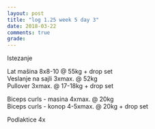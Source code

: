 ```yaml
---
layout: post
title: "log 1.25 week 5 day 3"
date: 2018-03-22
comments: true
grade:
---
```


Istezanje

Lat mašina 8x8-10 @ 55kg + drop set    
Veslanje na sajli 3xmax. @ 52kg   
Pullover 3xmax. @ 17-18kg + drop set        

Biceps curls - masina 4xmax. @ 20kg      
Biceps curls - konop 4-5xmax. @ 20kg + drop set     

Podlaktice 4x   
